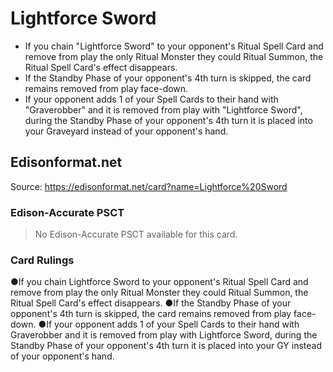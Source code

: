 # Lightforce Sword

*   If you chain "Lightforce Sword" to your opponent's Ritual Spell Card and remove from play the only Ritual Monster they could Ritual Summon, the Ritual Spell Card's effect disappears.
*   If the Standby Phase of your opponent's 4th turn is skipped, the card remains removed from play face-down.
*   If your opponent adds 1 of your Spell Cards to their hand with "Graverobber" and it is removed from play with "Lightforce Sword", during the Standby Phase of your opponent's 4th turn it is placed into your Graveyard instead of your opponent's hand.

## Edisonformat.net

Source: https://edisonformat.net/card?name=Lightforce%20Sword

### Edison-Accurate PSCT

> No Edison-Accurate PSCT available for this card.

### Card Rulings

●If you chain Lightforce Sword to your opponent's Ritual Spell Card and remove from play the only Ritual Monster they could Ritual Summon, the Ritual Spell Card's effect disappears.
●If the Standby Phase of your opponent's 4th turn is skipped, the card remains removed from play face-down.
●If your opponent adds 1 of your Spell Cards to their hand with Graverobber and it is removed from play with Lightforce Sword, during the Standby Phase of your opponent's 4th turn it is placed into your GY instead of your opponent's hand.
            